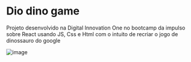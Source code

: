 # Dio dino game
Projeto desenvolvido na Digital Innovation One no bootcamp da impulso sobre React usando JS, Css e Html com o intuito de recriar o jogo de dinossauro do google

![image](https://user-images.githubusercontent.com/72765913/136680507-41382201-2985-4722-93bf-32755496023e.png)
